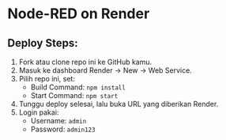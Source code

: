 # Node-RED on Render

## Deploy Steps:
1. Fork atau clone repo ini ke GitHub kamu.
2. Masuk ke dashboard Render → New → Web Service.
3. Pilih repo ini, set:
   - Build Command: `npm install`
   - Start Command: `npm start`
4. Tunggu deploy selesai, lalu buka URL yang diberikan Render.
5. Login pakai:
   - Username: `admin`
   - Password: `admin123`
